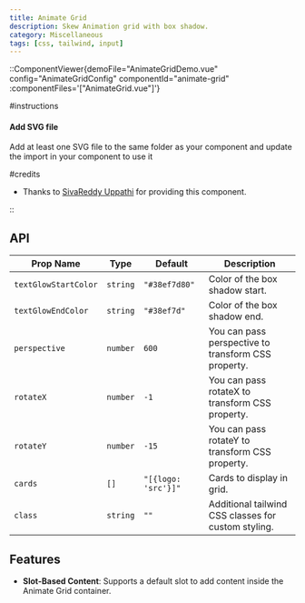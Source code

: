 ```yaml
---
title: Animate Grid
description: Skew Animation grid with box shadow.
category: Miscellaneous
tags: [css, tailwind, input]
---
```


::ComponentViewer{demoFile="AnimateGridDemo.vue" config="AnimateGridConfig" componentId="animate-grid" :componentFiles='["AnimateGrid.vue"]'}

#instructions

#### Add SVG file

Add at least one SVG file to the same folder as your component and update the import in your component to use it

#credits

- Thanks to [SivaReddy Uppathi](https://github.com/sivareddyuppathi) for providing this component.

::

## API

| Prop Name            | Type     | Default             | Description                                         |
| -------------------- | -------- | ------------------- | --------------------------------------------------- |
| `textGlowStartColor` | `string` | `"#38ef7d80"`       | Color of the box shadow start.                      |
| `textGlowEndColor`   | `string` | `"#38ef7d"`         | Color of the box shadow end.                        |
| `perspective`        | `number` | `600`               | You can pass perspective to transform CSS property. |
| `rotateX`            | `number` | `-1`                | You can pass rotateX to transform CSS property.     |
| `rotateY`            | `number` | `-15`               | You can pass rotateY to transform CSS property.     |
| `cards`              | `[]`     | `"[{logo: 'src'}]"` | Cards to display in grid.                           |
| `class`              | `string` | `""`                | Additional tailwind CSS classes for custom styling. |

## Features

- **Slot-Based Content**: Supports a default slot to add content inside the Animate Grid container.

